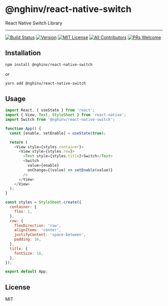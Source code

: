 # @nghinv/react-native-switch

React Native Switch Library

---


[![Build Status][build-badge]][build]
[![Version][version-badge]][package]
[![MIT License][license-badge]][license]
[![All Contributors][all-contributors-badge]][all-contributors]
[![PRs Welcome][prs-welcome-badge]][prs-welcome]


## Installation

```sh
npm install @nghinv/react-native-switch
```

or 

```sh
yarn add @nghinv/react-native-switch
```

## Usage

```js
import React, { useState } from 'react';
import { View, Text, StyleSheet } from 'react-native';
import Switch from '@nghinv/react-native-switch';

function App() {
  const [enable, setEnable] = useState(true);

  return (
    <View style={styles.container}>
      <View style={styles.row}>
        <Text style={styles.title}>Switch</Text>
        <Switch 
          value={enable} 
          onChange={(value) => setEnable(value)} 
        />
      </View>
    </View>
  );
}

const styles = StyleSheet.create({
  container: {
    flex: 1,
  },
  row: {
    flexDirection: 'row',
    alignItems: 'center',
    justifyContent: 'space-between',
    padding: 16,
  },
  title: {
    fontSize: 16,
  },
});

export default App;
```

## License

MIT

[build-badge]: https://img.shields.io/circleci/project/github/callstack/react-native-paper/main.svg?style=flat-square
[build]: https://circleci.com/gh/callstack/react-native-paper
[version-badge]: https://img.shields.io/npm/v/@nghinv/react-native-switch.svg?style=flat-square
[package]: https://www.npmjs.com/package/@nghinv/react-native-switch
[license-badge]: https://img.shields.io/npm/l/@nghinv/react-native-switch.svg?style=flat-square
[license]: https://opensource.org/licenses/MIT
[all-contributors-badge]: https://img.shields.io/badge/all_contributors-1-orange.svg?style=flat-square
[all-contributors]: #contributors
[prs-welcome-badge]: https://img.shields.io/badge/PRs-welcome-brightgreen.svg?style=flat-square
[prs-welcome]: http://makeapullrequest.com
